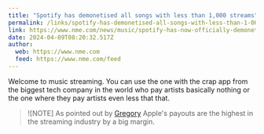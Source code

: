 ```yaml
---
title: "Spotify has demonetised all songs with less than 1,000 streams"
permalink: /links/spotify-has-demonetised-all-songs-with-less-than-1-000-streams/index.html
link: https://www.nme.com/news/music/spotify-has-now-officially-demonetised-all-songs-with-less-than-1000-streams-3614010
date: 2024-04-09T08:20:32.517Z
author: 
  web: https://www.nme.com
  feed: https://www.nme.com/feed
---
```


Welcome to music streaming. You can use the one with the crap app from the biggest tech company in the world who pay artists basically nothing or the one where they pay artists even less that that.

> ![NOTE]
> As pointed out by [Gregory](https://social.lol/@gdp/112240482108565820) Apple's payouts are the highest in the streaming industry by a big margin.
